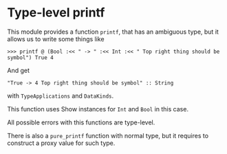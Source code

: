 # Type-level printf

This module provides a function `printf`, that has an ambiguous type, but it
allows us to write some things like

```
>>> printf @ (Bool :<< " -> " :<< Int :<< " Top right thing should be symbol") True 4
```
And get
```
"True -> 4 Top right thing should be symbol" :: String
```

with `TypeApplications` and `DataKinds`.

This function uses Show instances for `Int` and `Bool` in this case.

All possible errors with this functions are type-level.

There is also a `pure_printf` function with normal type, but it requires to
construct a proxy value for such type.

